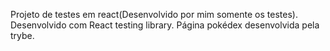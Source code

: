 Projeto de testes em react(Desenvolvido por mim somente os testes). Desenvolvido com React testing library.
Página pokédex desenvolvida pela trybe. 
